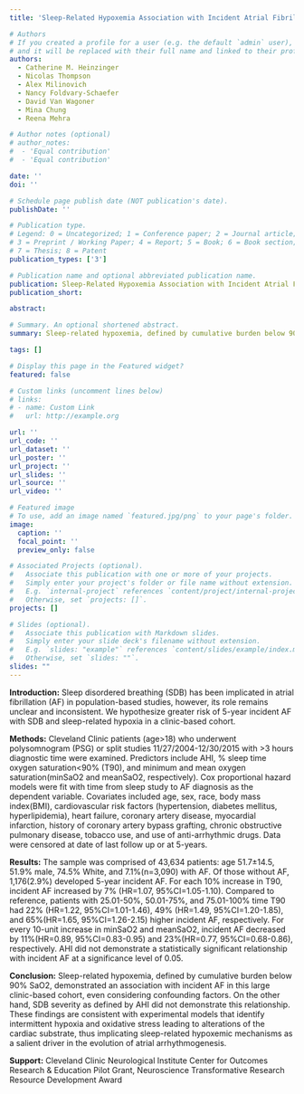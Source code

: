 ```yaml
---
title: 'Sleep-Related Hypoxemia Association with Incident Atrial Fibrillation in a Clinic-Based Cohort'

# Authors
# If you created a profile for a user (e.g. the default `admin` user), write the username (folder name) here
# and it will be replaced with their full name and linked to their profile.
authors:
  - Catherine M. Heinzinger
  - Nicolas Thompson
  - Alex Milinovich
  - Nancy Foldvary-Schaefer
  - David Van Wagoner
  - Mina Chung
  - Reena Mehra

# Author notes (optional)
# author_notes:
#  - 'Equal contribution'
#  - 'Equal contribution'

date: ''
doi: ''

# Schedule page publish date (NOT publication's date).
publishDate: ''

# Publication type.
# Legend: 0 = Uncategorized; 1 = Conference paper; 2 = Journal article;
# 3 = Preprint / Working Paper; 4 = Report; 5 = Book; 6 = Book section;
# 7 = Thesis; 8 = Patent
publication_types: ['3']

# Publication name and optional abbreviated publication name.
publication: Sleep-Related Hypoxemia Association with Incident Atrial Fibrillation in a Clinic-Based Cohort
publication_short: 

abstract: 

# Summary. An optional shortened abstract.
summary: Sleep-related hypoxemia, defined by cumulative burden below 90% SaO2, demonstrated an association with incident AF in this large clinic-based cohort, even considering confounding factors. On the other hand, SDB severity as defined by AHI did not demonstrate this relationship. These findings are consistent with experimental models that identify intermittent hypoxia and oxidative stress leading to alterations of the cardiac substrate, thus implicating sleep-related hypoxemic mechanisms as a salient driver in the evolution of atrial arrhythmogenesis.

tags: []

# Display this page in the Featured widget?
featured: false

# Custom links (uncomment lines below)
# links:
# - name: Custom Link
#   url: http://example.org

url: ''
url_code: ''
url_dataset: ''
url_poster: ''
url_project: ''
url_slides: ''
url_source: ''
url_video: ''

# Featured image
# To use, add an image named `featured.jpg/png` to your page's folder.
image:
  caption: ''
  focal_point: ''
  preview_only: false

# Associated Projects (optional).
#   Associate this publication with one or more of your projects.
#   Simply enter your project's folder or file name without extension.
#   E.g. `internal-project` references `content/project/internal-project/index.md`.
#   Otherwise, set `projects: []`.
projects: []

# Slides (optional).
#   Associate this publication with Markdown slides.
#   Simply enter your slide deck's filename without extension.
#   E.g. `slides: "example"` references `content/slides/example/index.md`.
#   Otherwise, set `slides: ""`.
slides: ""
---
```


**Introduction:** Sleep disordered breathing (SDB) has been implicated in atrial fibrillation (AF) in population-based studies, however, its role remains unclear and inconsistent. We hypothesize greater risk of 5-year incident AF with SDB and sleep-related hypoxia in a clinic-based cohort.

**Methods:** Cleveland Clinic patients (age>18) who underwent polysomnogram (PSG) or split studies 11/27/2004-12/30/2015 with >3 hours diagnostic time were examined. Predictors include AHI, % sleep time oxygen saturation<90% (T90), and minimum and mean oxygen saturation(minSaO2 and meanSaO2, respectively). Cox proportional hazard models were fit with time from sleep study to AF diagnosis as the dependent variable. Covariates included age, sex, race, body mass index(BMI), cardiovascular risk factors (hypertension, diabetes mellitus, hyperlipidemia), heart failure, coronary artery disease, myocardial infarction, history of coronary artery bypass grafting, chronic obstructive pulmonary disease, tobacco use, and use of anti-arrhythmic drugs. Data were censored at date of last follow up or at 5-years. 

**Results:** The sample was comprised of 43,634 patients: age 51.7±14.5, 51.9% male, 74.5% White, and 7.1%(n=3,090) with AF. Of those without AF, 1,176(2.9%) developed 5-year incident AF. For each 10% increase in T90, incident AF increased by 7% (HR=1.07, 95%CI=1.05-1.10). Compared to reference, patients with 25.01-50%, 50.01-75%, and 75.01-100% time T90 had 22% (HR=1.22, 95%CI=1.01-1.46), 49% (HR=1.49, 95%CI=1.20-1.85), and 65%(HR=1.65, 95%CI=1.26-2.15) higher incident AF, respectively. For every 10-unit increase in minSaO2 and meanSaO2, incident AF decreased by 11%(HR=0.89, 95%CI=0.83-0.95) and 23%(HR=0.77, 95%CI=0.68-0.86), respectively. AHI did not demonstrate a statistically significant relationship with incident AF at a significance level of 0.05.

**Conclusion:** Sleep-related hypoxemia, defined by cumulative burden below 90% SaO2, demonstrated an association with incident AF in this large clinic-based cohort, even considering confounding factors. On the other hand, SDB severity as defined by AHI did not demonstrate this relationship. These findings are consistent with experimental models that identify intermittent hypoxia and oxidative stress leading to alterations of the cardiac substrate, thus implicating sleep-related hypoxemic mechanisms as a salient driver in the evolution of atrial arrhythmogenesis.

**Support:** Cleveland Clinic Neurological Institute Center for Outcomes Research & Education Pilot Grant, Neuroscience Transformative Research Resource Development Award
